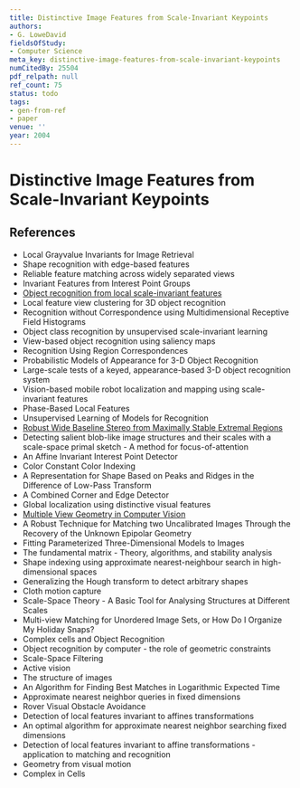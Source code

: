 ```yaml
---
title: Distinctive Image Features from Scale-Invariant Keypoints
authors:
- G. LoweDavid
fieldsOfStudy:
- Computer Science
meta_key: distinctive-image-features-from-scale-invariant-keypoints
numCitedBy: 25504
pdf_relpath: null
ref_count: 75
status: todo
tags:
- gen-from-ref
- paper
venue: ''
year: 2004
---
```


# Distinctive Image Features from Scale-Invariant Keypoints

## References

- Local Grayvalue Invariants for Image Retrieval
- Shape recognition with edge-based features
- Reliable feature matching across widely separated views
- Invariant Features from Interest Point Groups
- [Object recognition from local scale-invariant features](./object-recognition-from-local-scale-invariant-features.md)
- Local feature view clustering for 3D object recognition
- Recognition without Correspondence using Multidimensional Receptive Field Histograms
- Object class recognition by unsupervised scale-invariant learning
- View-based object recognition using saliency maps
- Recognition Using Region Correspondences
- Probabilistic Models of Appearance for 3-D Object Recognition
- Large-scale tests of a keyed, appearance-based 3-D object recognition system
- Vision-based mobile robot localization and mapping using scale-invariant features
- Phase-Based Local Features
- Unsupervised Learning of Models for Recognition
- [Robust Wide Baseline Stereo from Maximally Stable Extremal Regions](./robust-wide-baseline-stereo-from-maximally-stable-extremal-regions.md)
- Detecting salient blob-like image structures and their scales with a scale-space primal sketch - A method for focus-of-attention
- An Affine Invariant Interest Point Detector
- Color Constant Color Indexing
- A Representation for Shape Based on Peaks and Ridges in the Difference of Low-Pass Transform
- A Combined Corner and Edge Detector
- Global localization using distinctive visual features
- [Multiple View Geometry in Computer Vision](./multiple-view-geometry-in-computer-vision.md)
- A Robust Technique for Matching two Uncalibrated Images Through the Recovery of the Unknown Epipolar Geometry
- Fitting Parameterized Three-Dimensional Models to Images
- The fundamental matrix - Theory, algorithms, and stability analysis
- Shape indexing using approximate nearest-neighbour search in high-dimensional spaces
- Generalizing the Hough transform to detect arbitrary shapes
- Cloth motion capture
- Scale-Space Theory - A Basic Tool for Analysing Structures at Different Scales
- Multi-view Matching for Unordered Image Sets, or How Do I Organize My Holiday Snaps?
- Complex cells and Object Recognition
- Object recognition by computer - the role of geometric constraints
- Scale-Space Filtering
- Active vision
- The structure of images
- An Algorithm for Finding Best Matches in Logarithmic Expected Time
- Approximate nearest neighbor queries in fixed dimensions
- Rover Visual Obstacle Avoidance
- Detection of local features invariant to affines transformations
- An optimal algorithm for approximate nearest neighbor searching fixed dimensions
- Detection of local features invariant to affine transformations - application to matching and recognition
- Geometry from visual motion
- Complex in Cells
